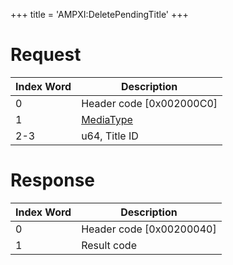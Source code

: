 +++
title = 'AMPXI:DeletePendingTitle'
+++

# Request

| Index Word | Description                                           |
|------------|-------------------------------------------------------|
| 0          | Header code \[0x002000C0\]                            |
| 1          | [MediaType](Filesystem_services#MediaType "wikilink") |
| 2-3        | u64, Title ID                                         |

# Response

| Index Word | Description                |
|------------|----------------------------|
| 0          | Header code \[0x00200040\] |
| 1          | Result code                |
